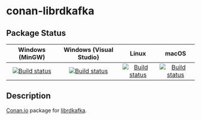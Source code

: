 # conan-librdkafka

## Package Status

| Windows (MinGW) | Windows (Visual Studio) | Linux | macOS |
|:---------------:|:-----------------------:|:-----:|:-----:|
|[![Build status](https://ci.appveyor.com/api/projects/status/8exi3e1k8xlfshh2/branch/testing%2F1.6.0?svg=true)](https://ci.appveyor.com/project/SpaceIm/conan-librdkafka)|[![Build status](https://github.com/SpaceIm/conan-librdkafka/workflows/.github/workflows/windows.yml/badge.svg?branch=testing%2F1.6.0)](https://github.com/SpaceIm/conan-librdkafka/actions/workflows/windows.yml?query=branch%3Atesting%2F1.6.0)|[![Build status](https://github.com/SpaceIm/conan-librdkafka/workflows/.github/workflows/linux.yml/badge.svg?branch=testing%2F1.6.0)](https://github.com/SpaceIm/conan-librdkafka/actions/workflows/linux.yml?query=branch%3Atesting%2F1.6.0)|[![Build status](https://github.com/SpaceIm/conan-librdkafka/workflows/.github/workflows/macos.yml/badge.svg?branch=testing%2F1.6.0)](https://github.com/SpaceIm/conan-librdkafka/actions/workflows/macos.yml?query=branch%3Atesting%2F1.6.0)|

## Description

[Conan.io](https://conan.io) package for [librdkafka](https://github.com/edenhill/librdkafka).
